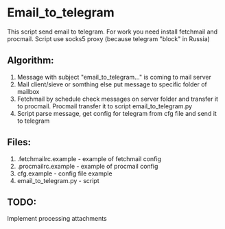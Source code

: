 # Email_to_telegram
This script send email to telegram.
For work you need install fetchmail and procmail.
Script use socks5 proxy (because telegram "block" in Russia)

## Algorithm:
1. Message with subject "email_to_telegram..." is coming to mail server
2. Mail client/sieve or somthing else put message to specific folder of mailbox
3. Fetchmail by schedule check messages on server folder and transfer it to procmail. Procmail transfer it to script email_to_telegram.py
4. Script parse message, get config for telegram from cfg file and send it to telegram

## Files:
1. .fetchmailrc.example - example of fetchmail config
2. .procmailrc.example - example of procmail config
3. cfg.example - config file example
4. email_to_telegram.py - script

## TODO:
Implement processing attachments
